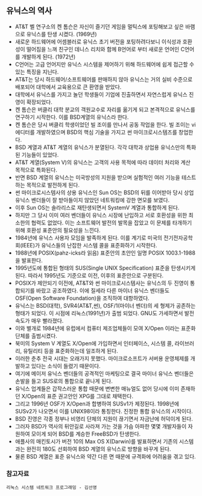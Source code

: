 ## 유닉스의 역사

* AT&T 벨 연구소의 켄 톰슨은 자신이 즐기던 게임을 멀틱스에 포팅해보고 싶은 바램으로 유닉스를 탄생 시켰다. (1969년)
* 새로운 하드웨어에 어셈블러로 유닉스 초기 버전을 포팅하려다보니 이식성과 호환성이 떨어짐을 느껴 친구인 데니스 리치와 함께 B언어로 부터 새로운 언어인 C언어를 개발하게 된다. (1972년)
* C언어는 고급 언어지만 유닉스 시스템을 제어하기 위해 하드웨어에 쉽게 접근할 수 있는 특징을 지닌다.
* AT&T는 당시 하드웨어/소프트웨어를 판매하지 않아 유닉스는 거의 실비 수준으로 배포되어 대학에서 교육용으로 큰 환영을 받았다.
* 대학에서 유닉스를 가지고 놀던 학생들이 기업에 진출하면서 자연스럽게 유닉스 진영이 확장되었다.
* 켄 톰슨은 버클리 대학 분교의 객원교수로 자리를 옮기게 되고 본격적으로 유닉스를 연구하기 시작한다. 이를 BSD계열의 유닉스라 한다.
* 켄 톰슨은 당시 버클리 학생이었던 빌 조이를 만나서 공동 작업을 한다. 빌 조이는 vi에디터를 개발하였으며 BSD의 핵심 기술을 가지고 썬 마이크로시스템즈를 창업한다.
* BSD 계열과 AT&T 계열의 유닉스가 분열된다. 각각 대학과 상업용 유닉스만의 특화된 기능들이 있었다.
* AT&T 계열(System V)의 유닉스는 고객의 사용 목적에 따라 데이터 처리와 계산 목적으로 특화된다.
* 반면 BSD 계열의 유닉스는 미국방성의 지원을 받으며 실험적인 여러 기능을 테스트하는 목적으로 발전하게 된다.
* 썬 마이크로시스템사의 상용 유닉스인 Sun OS는 BSD의 뒤를 이어받아 당시 상업 유닉스 벤더들이 잘 받아들이지 않았던 네트워킹에 강한 면모를 보였다.
* 이후 Sun OS는 솔라리스로 재탄생되면서 SystemV 계열과 통합하게 된다.
* 하지만 그 당시 이미 여러 벤더들이 유닉스 시장에 난입하고 서로 호환성을 위한 최소한의 협력도 없었다. 이는 소프트웨어 발전의 발목을 잡았고 이 문제를 타개하기 위해 호환성 표준안의 필요성을 느낀다.
* 1984년에 유닉스 사용자 모임을 발족하게 된다. 이를 계기로 미국의 전기전자공학회(IEEE)가 유닉스들의 난잡한 시스템 콜을 표준화하기 시작한다.
* 1988년에 POSIX(pahz-icks라 읽음) 표준안의 초안인 일명 POSIX 1003.1-1988을 발표한다.
* 1995년도에 통합된 형태의 SUS(Single UNIX Specification) 표준을 탄생시키게 된다. 따라서 1995년도 기준으로 이전, 이후의 표준안으로 구분된다.
* POSIX가 제안되기 이전에, AT&T와 썬 마이크로시스템사는 유닉스의 두 진영이 통합되기를 바랐고 공조하였다. 이에 질세라 다른 마이너 유닉스 벤더들도 OSF(Open Software Foundation)을 조직하여 대항하였다.
* 유닉스는 BSD(대학), SVR4(AT&T,썬), OSF/1(마이너 벤더)의 세 형제가 공존하는 형태가 되었다. 이 시점에 리눅스(1991년)가 출범 되었다. GNU도 가세하면서 발전 속도가 매우 빨라졌다.
* 이와 별개로 1984년에 유럽에서 컴퓨터 제조업체들이 모여 X/Open 이라는 표준화 단체를 출범시켰다.
* 북미의 System V 계열도 X/Open에 가입하면서 인터페이스, 시스템 콜, 라이브러리, 유틸리티 등을 표준화하는데 일조하게 된다.
* 이러한 춘추 전국 시대는 오래가지 못했다. 마이크로소프트가 서버용 운영체제를 개발하고 있다는 소식이 들렸기 때문이다.
* 여기에 메이저 유닉스 벤더들의 공격적인 마케팅으로 결국 마이너 유닉스 벤더들은 손발을 들고 SUS로의 통합으로 끝나게 된다.
* 유닉스 업계들은 갑작스러운 통합 때문에 변변한 매뉴얼도 없어 당시에 이미 존재하던 X/Open의 표준 권고안인 XPG를 그대로 채택한다.
* 그리고 1996년 OSF가 X/Open과 합병하여 SUSv1가 제정된다. 1998년에 SUSv2가 나오면서 이를 UNIX98이라 통칭한다. 진정한 통합 유닉스의 시작이다.
* BSD 진영은 각종 정부나 비영리 단체의 지원이 끊기면서 자금난에 허덕이게 된다.
* 그러자 BSD가 역사의 뒤안길로 사라져 가는 것을 가슴 아파한 몇몇 개발자들이 자원하여 모이게 되어 BSD를 계승한 FreeBSD가 탄생한다.
* 애플사의 매킨토시가 버전 10의 Max OS X(Darwin)를 발표하면서 기존의 시스템과는 완전히 180도 선회하여 BSD 계열의 유닉스로 방향을 바꾸게 된다.
* 물론 BSD 계열은 표준 유닉스와 약간 다른 면 때문에 규격화에 어려움을 겪고 있다.

### 참고자료
```
리눅스 시스템 네트워크 프로그래밍 - 김선영
```
